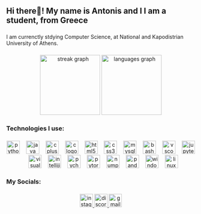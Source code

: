 <h2 align="left">Hi there👋! My name is Antonis and I I am a student, from Greece</h2>

###

<p align="left">I am currenctly stdying Computer Science, at National and Kapodistrian University of Athens.</p>

###

<div align="center">
  <img src="https://streak-stats.demolab.com?user=AntonisZks&locale=en&mode=weekly&theme=radical&hide_border=true&border_radius=4&date_format=j%20M%5B%20Y%5D" height="160" alt="streak graph"  />
  <img src="https://github-readme-stats.vercel.app/api/top-langs?username=AntonisZks&locale=en&hide_title=false&layout=compact&card_width=320&langs_count=7&theme=radical&hide_border=true&custom_title=Languages%20I%20use" height="160" alt="languages graph"  />
</div>

###

<h3 align="left">Technologies I use:</h3>

###

<div align="center">
  <img src="https://skillicons.dev/icons?i=py" height="35" alt="python logo"  />
  <img width="9" />
  <img src="https://skillicons.dev/icons?i=java" height="35" alt="java logo"  />
  <img width="9" />
  <img src="https://cdn.jsdelivr.net/gh/devicons/devicon/icons/cplusplus/cplusplus-original.svg" height="35" alt="cplusplus logo"  />
  <img width="9" />
  <img src="https://cdn.simpleicons.org/c/A8B9CC" height="35" alt="c logo"  />
  <img width="9" />
  <img src="https://cdn.jsdelivr.net/gh/devicons/devicon/icons/html5/html5-original.svg" height="35" alt="html5 logo"  />
  <img width="9" />
  <img src="https://skillicons.dev/icons?i=css" height="35" alt="css3 logo"  />
  <img width="9" />
  <img src="https://skillicons.dev/icons?i=mysql" height="35" alt="mysql logo"  />
  <img width="9" />
  <img src="https://skillicons.dev/icons?i=bash" height="35" alt="bash logo"  />
  <img width="9" />
  <img src="https://skillicons.dev/icons?i=vscode" height="35" alt="vscode logo"  />
  <img width="9" />
  <img src="https://cdn.jsdelivr.net/gh/devicons/devicon/icons/jupyter/jupyter-original.svg" height="35" alt="jupyter logo"  />
  <img width="9" />
  <img src="https://skillicons.dev/icons?i=visualstudio" height="35" alt="visualstudio logo"  />
  <img width="9" />
  <img src="https://skillicons.dev/icons?i=idea" height="35" alt="intellijidea logo"  />
  <img width="9" />
  <img src="https://cdn.jsdelivr.net/gh/devicons/devicon/icons/pycharm/pycharm-original.svg" height="35" alt="pycharm logo"  />
  <img width="9" />
  <img src="https://skillicons.dev/icons?i=pytorch" height="35" alt="pytorch logo"  />
  <img width="9" />
  <img src="https://cdn.jsdelivr.net/gh/devicons/devicon/icons/numpy/numpy-original.svg" height="35" alt="numpy logo"  />
  <img width="9" />
  <img src="https://cdn.jsdelivr.net/gh/devicons/devicon/icons/pandas/pandas-original.svg" height="35" alt="pandas logo"  />
  <img width="9" />
  <img src="https://cdn.jsdelivr.net/gh/devicons/devicon/icons/windows8/windows8-original.svg" height="35" alt="windows8 logo"  />
  <img width="9" />
  <img src="https://skillicons.dev/icons?i=linux" height="35" alt="linux logo"  />
</div>

###

<h3 align="left">My Socials:</h3>

###

<div align="center">
  <a href="https://www.instagram.com/antonis_zks/" target="_blank">
    <img src="https://img.shields.io/static/v1?message=Instagram&logo=instagram&label=&color=E4405F&logoColor=white&labelColor=&style=for-the-badge" height="35" alt="instagram logo"  />
  </a>
  <a href="https://discord.com/channels/@_antonis_zks_" target="_blank">
    <img src="https://img.shields.io/static/v1?message=Discord&logo=discord&label=&color=7289DA&logoColor=white&labelColor=&style=for-the-badge" height="35" alt="discord logo"  />
  </a>
  <a href="antoniszikas2003@gmail.com" target="_blank">
    <img src="https://img.shields.io/static/v1?message=Gmail&logo=gmail&label=&color=D14836&logoColor=white&labelColor=&style=for-the-badge" height="35" alt="gmail logo"  />
  </a>
</div>

###
